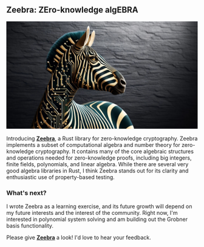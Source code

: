 ## Zeebra: ZEro-knowledge algEBRA

![Zeebra](../assets/zeebra.jpg "Zeebra is ZEro knowledge algeBRA")

Introducing **[Zeebra](https://github.com/mfaulk/zeebra)**, a Rust library for zero-knowledge cryptography. Zeebra 
implements a subset of computational algebra and number theory for zero-knowledge cryptography. It contains many 
of the core algebraic structures and operations needed for zero-knowledge proofs, including big integers, finite 
fields, polynomials, and linear algebra. While there are several very good algebra libraries in Rust, I think 
Zeebra stands out for its clarity and enthusiastic use of property-based testing.

### What's next?
I wrote Zeebra as a learning exercise, and its future growth will depend on my future interests and the interest of the 
community. Right now, I'm interested in polynomial system solving and am building out the Grobner basis functionality.

Please give **[Zeebra](https://github.com/mfaulk/zeebra)** a look! I'd love to hear your feedback.